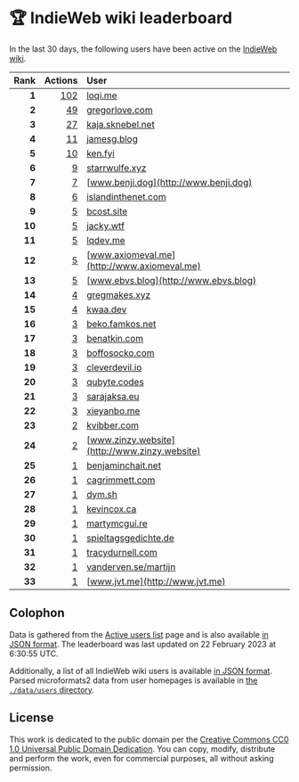 # 🏆 IndieWeb wiki leaderboard

In the last 30 days, the following users have been active on the [IndieWeb wiki](https://indieweb.org).

| Rank | Actions | User |
|-----:|--------:|:-----|
| **1** | [102](https://indieweb.org/Special:Contributions/Loqi.me) | [loqi.me](http://loqi.me) |
| **2** | [49](https://indieweb.org/Special:Contributions/Gregorlove.com) | [gregorlove.com](http://gregorlove.com) |
| **3** | [27](https://indieweb.org/Special:Contributions/Kaja.sknebel.net) | [kaja.sknebel.net](http://kaja.sknebel.net) |
| **4** | [11](https://indieweb.org/Special:Contributions/Jamesg.blog) | [jamesg.blog](http://jamesg.blog) |
| **5** | [10](https://indieweb.org/Special:Contributions/Ken.fyi) | [ken.fyi](http://ken.fyi) |
| **6** | [9](https://indieweb.org/Special:Contributions/Starrwulfe.xyz) | [starrwulfe.xyz](http://starrwulfe.xyz) |
| **7** | [7](https://indieweb.org/Special:Contributions/Www.benji.dog) | [www.benji.dog](http://www.benji.dog) |
| **8** | [6](https://indieweb.org/Special:Contributions/Islandinthenet.com) | [islandinthenet.com](http://islandinthenet.com) |
| **9** | [5](https://indieweb.org/Special:Contributions/Bcost.site) | [bcost.site](http://bcost.site) |
| **10** | [5](https://indieweb.org/Special:Contributions/Jacky.wtf) | [jacky.wtf](http://jacky.wtf) |
| **11** | [5](https://indieweb.org/Special:Contributions/Lqdev.me) | [lqdev.me](http://lqdev.me) |
| **12** | [5](https://indieweb.org/Special:Contributions/Www.axiomeval.me) | [www.axiomeval.me](http://www.axiomeval.me) |
| **13** | [5](https://indieweb.org/Special:Contributions/Www.ebvs.blog) | [www.ebvs.blog](http://www.ebvs.blog) |
| **14** | [4](https://indieweb.org/Special:Contributions/Gregmakes.xyz) | [gregmakes.xyz](http://gregmakes.xyz) |
| **15** | [4](https://indieweb.org/Special:Contributions/Kwaa.dev) | [kwaa.dev](http://kwaa.dev) |
| **16** | [3](https://indieweb.org/Special:Contributions/Beko.famkos.net) | [beko.famkos.net](http://beko.famkos.net) |
| **17** | [3](https://indieweb.org/Special:Contributions/Benatkin.com) | [benatkin.com](http://benatkin.com) |
| **18** | [3](https://indieweb.org/Special:Contributions/Boffosocko.com) | [boffosocko.com](http://boffosocko.com) |
| **19** | [3](https://indieweb.org/Special:Contributions/Cleverdevil.io) | [cleverdevil.io](http://cleverdevil.io) |
| **20** | [3](https://indieweb.org/Special:Contributions/Qubyte.codes) | [qubyte.codes](http://qubyte.codes) |
| **21** | [3](https://indieweb.org/Special:Contributions/Sarajaksa.eu) | [sarajaksa.eu](http://sarajaksa.eu) |
| **22** | [3](https://indieweb.org/Special:Contributions/Xieyanbo.me) | [xieyanbo.me](http://xieyanbo.me) |
| **23** | [2](https://indieweb.org/Special:Contributions/Kvibber.com) | [kvibber.com](http://kvibber.com) |
| **24** | [2](https://indieweb.org/Special:Contributions/Www.zinzy.website) | [www.zinzy.website](http://www.zinzy.website) |
| **25** | [1](https://indieweb.org/Special:Contributions/Benjaminchait.net) | [benjaminchait.net](http://benjaminchait.net) |
| **26** | [1](https://indieweb.org/Special:Contributions/Cagrimmett.com) | [cagrimmett.com](http://cagrimmett.com) |
| **27** | [1](https://indieweb.org/Special:Contributions/Dym.sh) | [dym.sh](http://dym.sh) |
| **28** | [1](https://indieweb.org/Special:Contributions/Kevincox.ca) | [kevincox.ca](http://kevincox.ca) |
| **29** | [1](https://indieweb.org/Special:Contributions/Martymcgui.re) | [martymcgui.re](http://martymcgui.re) |
| **30** | [1](https://indieweb.org/Special:Contributions/Spieltagsgedichte.de) | [spieltagsgedichte.de](http://spieltagsgedichte.de) |
| **31** | [1](https://indieweb.org/Special:Contributions/Tracydurnell.com) | [tracydurnell.com](http://tracydurnell.com) |
| **32** | [1](https://indieweb.org/Special:Contributions/Vanderven.se_martijn) | [vanderven.se/martijn](http://vanderven.se/martijn) |
| **33** | [1](https://indieweb.org/Special:Contributions/Www.jvt.me) | [www.jvt.me](http://www.jvt.me) |


## Colophon

Data is gathered from the [Active users list](https://indieweb.org/Special:ActiveUsers) page and is also available [in JSON format](https://github.com/jgarber623/indieweb-wiki-leaderboard/blob/main/data/leaderboard.json). The leaderboard was last updated on 22 February 2023 at 6:30:55 UTC.

Additionally, a list of all IndieWeb wiki users is available [in JSON format](https://github.com/jgarber623/indieweb-wiki-leaderboard/blob/main/data/users.json). Parsed microformats2 data from user homepages is available in [the `./data/users` directory](https://github.com/jgarber623/indieweb-wiki-leaderboard/blob/main/data/users).

## License

This work is dedicated to the public domain per the [Creative Commons CC0 1.0 Universal Public Domain Dedication](https://creativecommons.org/publicdomain/zero/1.0/). You can copy, modify, distribute and perform the work, even for commercial purposes, all without asking permission.
